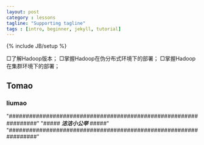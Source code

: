 ```yaml
---
layout: post
category : lessons
tagline: "Supporting tagline"
tags : [intro, beginner, jekyll, tutorial]
---
```

{% include JB/setup %}

□了解Hadoop版本；
□掌握Hadoop在伪分布式环境下的部署；
□掌握Hadoop在集群环境下的部署；

## Tomao

### liumao
"#################################################################"
"#####                   ***洁洁小公举***                    #####"
"#################################################################"

